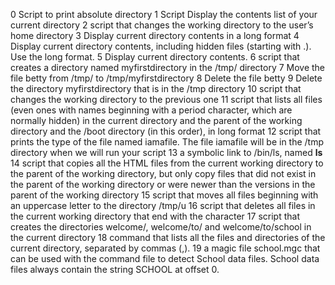 0 Script to print absolute directory
1 Script Display the contents list of your current directory
2 script that changes the working directory to the user’s home directory
3 Display current directory contents in a long format
4 Display current directory contents, including hidden files (starting with .). Use the long format.
5 Display current directory contents.
6 script that creates a directory named myfirstdirectory in the /tmp/ directory
7 Move the file betty from /tmp/ to /tmp/myfirstdirectory
8 Delete the file betty
9 Delete the directory myfirstdirectory that is in the /tmp directory
10 script that changes the working directory to the previous one
11 script that lists all files (even ones with names beginning with a period character, which are normally hidden) in the current directory and the parent of the working directory and the /boot directory (in this order), in long format
12 script that prints the type of the file named iamafile. The file iamafile will be in the /tmp directory when we will run your script
13 a symbolic link to /bin/ls, named __ls__
14 script that copies all the HTML files from the current working directory to the parent of the working directory, but only copy files that did not exist in the parent of the working directory or were newer than the versions in the parent of the working directory
15 script that moves all files beginning with an uppercase letter to the directory /tmp/u
16 script that deletes all files in the current working directory that end with the character 17 script that creates the directories welcome/, welcome/to/ and welcome/to/school in the current directory
18  command that lists all the files and directories of the current directory, separated by commas (,).
19 a magic file school.mgc that can be used with the command file to detect School data files. School data files always contain the string SCHOOL at offset 0.
